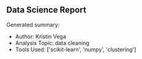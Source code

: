 ## Data Science Report

Generated summary:

- Author: Kristin Vega
- Analysis Topic: data cleaning
- Tools Used: ['scikit-learn', 'numpy', 'clustering']
